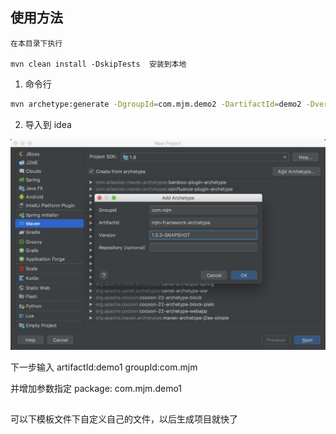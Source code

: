 

## 使用方法

```
在本目录下执行 

mvn clean install -DskipTests  安装到本地
```

1. 命令行
```sh
mvn archetype:generate -DgroupId=com.mjm.demo2 -DartifactId=demo2 -Dversion=1.0.0-SNAPSHOT -Dpackage=com.mjm.demo2 -DarchetypeArtifactId=mjm-framework-archetype -DarchetypeGroupId=com.mjm -DarchetypeVersion=1.0.0-SNAPSHOT

```


2. 导入到 idea

![](./img/config.jpg)

下一步输入 
artifactId:demo1
groupId:com.mjm

并增加参数指定 package: com.mjm.demo1


##
可以下模板文件下自定义自己的文件，以后生成项目就快了



